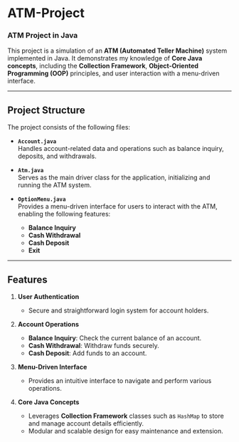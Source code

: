 # ATM-Project
### ATM Project in Java  

This project is a simulation of an **ATM (Automated Teller Machine)** system implemented in Java. It demonstrates my knowledge of **Core Java concepts**, including the **Collection Framework**, **Object-Oriented Programming (OOP)** principles, and user interaction with a menu-driven interface.  

---

## Project Structure  

The project consists of the following files:  

- **`Account.java`**  
  Handles account-related data and operations such as balance inquiry, deposits, and withdrawals.  

- **`Atm.java`**  
  Serves as the main driver class for the application, initializing and running the ATM system.  

- **`OptionMenu.java`**  
  Provides a menu-driven interface for users to interact with the ATM, enabling the following features:  
  - **Balance Inquiry**  
  - **Cash Withdrawal**  
  - **Cash Deposit**  
  - **Exit** 

---

## Features  

1. **User Authentication**  
   - Secure and straightforward login system for account holders.  

2. **Account Operations**  
   - **Balance Inquiry**: Check the current balance of an account.  
   - **Cash Withdrawal**: Withdraw funds securely.  
   - **Cash Deposit**: Add funds to an account.  

3. **Menu-Driven Interface**  
   - Provides an intuitive interface to navigate and perform various operations.  

4. **Core Java Concepts**  
   - Leverages **Collection Framework** classes such as `HashMap` to store and manage account details efficiently.  
   - Modular and scalable design for easy maintenance and extension.  
